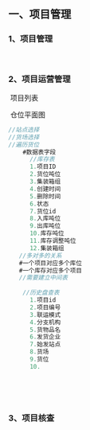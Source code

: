 ## 一、项目管理

### 1、项目管理

​		

### 2、项目运营管理

​	项目列表

​	仓位平面图

```java
//站点选择
//货场选择
//遍历货位
	#数据表字段
      //库存表 
      1.项目ID
      2.货位吨位
      3.集装箱组
      4.创建时间
      5.删除时间
      6.状态
      7.货位id
      8.入库吨位
      9.出库吨位
      10.库存吨位
      11.库存调整吨位
      12.集装箱组
   //多对多的关系
   #一个项目对应多个库位
   #一个库存对应多个项目
   //需要建立中间表
    
    //历史盘查表
      1.项目id
      2.项目编号
      3.联运模式
      4.分支机构
      5.货物品名
      6.发货企业
      7.始发站点
      8.货场
      9.货位
      10.
      
      
      
      

```

### 3、项目核查